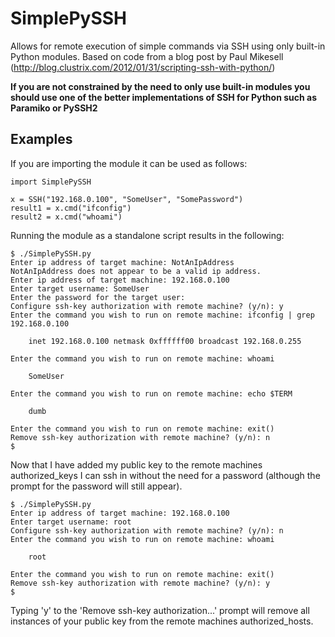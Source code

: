 # SimplePySSH
Allows for remote execution of simple commands via SSH using only built-in Python modules.
Based on code from a blog post by Paul Mikesell (http://blog.clustrix.com/2012/01/31/scripting-ssh-with-python/)

**If you are not constrained by the need to only use built-in modules you should use one of the better 
implementations of SSH for Python such as Paramiko or PySSH2**

## Examples

If you are importing the module it can be used as follows:
```
import SimplePySSH

x = SSH("192.168.0.100", "SomeUser", "SomePassword")
result1 = x.cmd("ifconfig")
result2 = x.cmd("whoami")
```

Running the module as a standalone script results in the following:
```
$ ./SimplePySSH.py 
Enter ip address of target machine: NotAnIpAddress
NotAnIpAddress does not appear to be a valid ip address.
Enter ip address of target machine: 192.168.0.100
Enter target username: SomeUser
Enter the password for the target user:
Configure ssh-key authorization with remote machine? (y/n): y 
Enter the command you wish to run on remote machine: ifconfig | grep 192.168.0.100

	inet 192.168.0.100 netmask 0xffffff00 broadcast 192.168.0.255

Enter the command you wish to run on remote machine: whoami

	SomeUser

Enter the command you wish to run on remote machine: echo $TERM

	dumb

Enter the command you wish to run on remote machine: exit()
Remove ssh-key authorization with remote machine? (y/n): n
$
```
Now that I have added my public key to the remote machines authorized_keys I can ssh in 
without the need for a password (although the prompt for the password will still appear).
```
$ ./SimplePySSH.py
Enter ip address of target machine: 192.168.0.100
Enter target username: root
Configure ssh-key authorization with remote machine? (y/n): n
Enter the command you wish to run on remote machine: whoami

	root

Enter the command you wish to run on remote machine: exit()
Remove ssh-key authorization with remote machine? (y/n): y
$
```
Typing 'y' to the 'Remove ssh-key authorization...' prompt will remove all instances of your public key
from the remote machines authorized_hosts.
